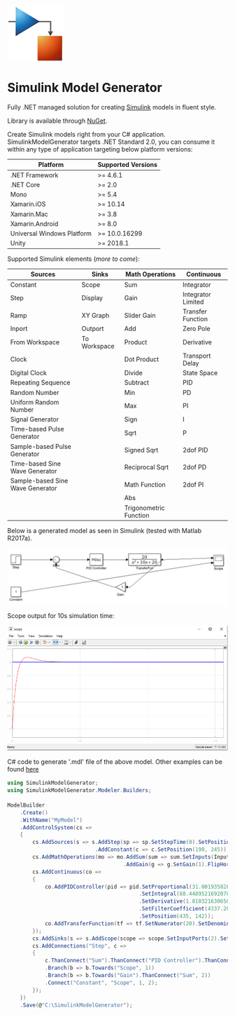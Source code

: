 ![alt text](https://github.com/ledjon-behluli/SimulinkModelGenerator/blob/master/SimulinkModelGenerator/Assets/simulink-icon.png?raw=true)
# Simulink Model Generator 
Fully .NET managed solution for creating [Simulink](https://www.mathworks.com/products/simulink.html) models in fluent style.

Library is available through [NuGet](https://www.nuget.org/packages/SimulinkModelGenerator/).

Create Simulink models right from your C# application. SimulinkModelGenerator targets .NET Standard 2.0, you can consume it within any type of application targeting below platform versions:

Platform | Supported Versions
------------ | -------------
.NET Framework | >= 4.6.1
.NET Core | >= 2.0
Mono | >= 5.4
Xamarin.iOS | >= 10.14
Xamarin.Mac | >= 3.8
Xamarin.Android | >= 8.0
Universal Windows Platform | >= 10.0.16299
Unity | >= 2018.1

Supported Simulink elements (*more to come*):

Sources | Sinks | Math Operations | Continuous
------------ | ------------- | ------------ | -------------
Constant | Scope | Sum | Integrator
Step | Display | Gain | Integrator Limited
Ramp | XY Graph | Slider Gain | Transfer Function
Inport | Outport | Add | Zero Pole
From Workspace | To Workspace | Product | Derivative
Clock | | Dot Product | Transport Delay
Digital Clock | | Divide | State Space
Repeating Sequence | | Subtract | PID
Random Number | | Min | PD
Uniform Random Number | | Max | PI
Signal Generator | | Sign | I
Time-based Pulse Generator | | Sqrt | P
Sample-based Pulse Generator | | Signed Sqrt | 2dof PID
Time-based Sine Wave Generator | | Reciprocal Sqrt | 2dof PD
Sample-based Sine Wave Generator | | Math Function | 2dof PI
 | | | Abs |
 | | | Trigonometric Function |

Below is a generated model as seen in Simulink (tested with Matlab R2017a).

![alt text](https://github.com/ledjon-behluli/SimulinkModelGenerator/blob/master/SimulinkModelGenerator/Assets/simulink-diagram.png?raw=true)

Scope output for 10s simulation time:

![alt text](https://github.com/ledjon-behluli/SimulinkModelGenerator/blob/master/SimulinkModelGenerator/Assets/scope-output.png?raw=true)

C# code to generate '.mdl' file of the above model. Other examples can be found [here](https://github.com/ledjon-behluli/SimulinkModelGenerator/blob/master/SimulinkModelGenerator/SimulinkModelGenerator.Samples/Program.cs)

```csharp
using SimulinkModelGenerator;
using SimulinkModelGenerator.Modeler.Builders;

ModelBuilder
    .Create()
    .WithName("MyModel")
    .AddControlSystem(cs =>
    {
        cs.AddSources(s => s.AddStep(sp => sp.SetStepTime(0).SetPosition(190, 145))
                            .AddConstant(c => c.SetPosition(190, 245)));
        cs.AddMathOperations(mo => mo.AddSum(sum => sum.SetInputs(InputType.Plus, InputType.Minus).SetPosition(320, 150))
                                     .AddGain(g => g.SetGain(1).FlipHorizontally().SetPosition(515, 230)));
        cs.AddContinuous(co =>
        {
            co.AddPIDController(pid => pid.SetProportional(31.0019358281379)
                                          .SetIntegral(88.4489521692078)
                                          .SetDerivative(1.81032163065042)
                                          .SetFilterCoefficient(4337.28406726102)
                                          .SetPosition(435, 142));
            co.AddTransferFunction(tf => tf.SetNumerator(20).SetDenominator(1, 10, 20).SetPosition(595, 142));
        });
        cs.AddSinks(s => s.AddScope(scope => scope.SetInputPorts(2).SetPosition(820, 144)));
        cs.AddConnections("Step", c =>
        {
            c.ThanConnect("Sum").ThanConnect("PID Controller").ThanConnect("TransferFcn")
            .Branch(b => b.Towards("Scope", 1))
            .Branch(b => b.Towards("Gain").ThanConnect("Sum", 2))
            .Connect("Constant", "Scope", 1, 2);
        });
    })
    .Save(@"C:\SimulinkModelGenerator");
```
